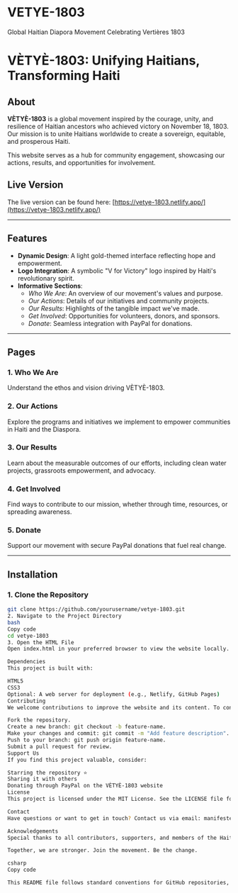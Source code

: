 # VETYE-1803
Global Haitian Diapora Movement Celebrating Vertières 1803
# VÈTYÈ-1803: Unifying Haitians, Transforming Haiti

## About
**VÈTYÈ-1803** is a global movement inspired by the courage, unity, and resilience of Haitian ancestors who achieved victory on November 18, 1803. Our mission is to unite Haitians worldwide to create a sovereign, equitable, and prosperous Haiti. 

This website serves as a hub for community engagement, showcasing our actions, results, and opportunities for involvement. 
## Live Version
The live version can be found here: [https://vetye-1803.netlify.app/](https://vetye-1803.netlify.app/)

---

## Features
- **Dynamic Design**: A light gold-themed interface reflecting hope and empowerment.
- **Logo Integration**: A symbolic "V for Victory" logo inspired by Haiti's revolutionary spirit.
- **Informative Sections**: 
  - *Who We Are*: An overview of our movement's values and purpose.
  - *Our Actions*: Details of our initiatives and community projects.
  - *Our Results*: Highlights of the tangible impact we've made.
  - *Get Involved*: Opportunities for volunteers, donors, and sponsors.
  - *Donate*: Seamless integration with PayPal for donations.

---

## Pages
### 1. **Who We Are**
Understand the ethos and vision driving VÈTYÈ-1803.

### 2. **Our Actions**
Explore the programs and initiatives we implement to empower communities in Haiti and the Diaspora.

### 3. **Our Results**
Learn about the measurable outcomes of our efforts, including clean water projects, grassroots empowerment, and advocacy.

### 4. **Get Involved**
Find ways to contribute to our mission, whether through time, resources, or spreading awareness.

### 5. **Donate**
Support our movement with secure PayPal donations that fuel real change.

---

## Installation
### 1. Clone the Repository
```bash
git clone https://github.com/yourusername/vetye-1803.git
2. Navigate to the Project Directory
bash
Copy code
cd vetye-1803
3. Open the HTML File
Open index.html in your preferred browser to view the website locally.

Dependencies
This project is built with:

HTML5
CSS3
Optional: A web server for deployment (e.g., Netlify, GitHub Pages)
Contributing
We welcome contributions to improve the website and its content. To contribute:

Fork the repository.
Create a new branch: git checkout -b feature-name.
Make your changes and commit: git commit -m "Add feature description".
Push to your branch: git push origin feature-name.
Submit a pull request for review.
Support Us
If you find this project valuable, consider:

Starring the repository ⭐
Sharing it with others
Donating through PayPal on the VÈTYÈ-1803 website
License
This project is licensed under the MIT License. See the LICENSE file for details.

Contact
Have questions or want to get in touch? Contact us via email: manifeste1804@gmail.com

Acknowledgements
Special thanks to all contributors, supporters, and members of the Haitian Diaspora who continue to empower the vision of VÈTYÈ-1803.

Together, we are stronger. Join the movement. Be the change.

csharp
Copy code

This README file follows standard conventions for GitHub repositories, providing clarity on t
